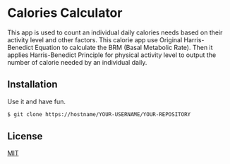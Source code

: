 # Calories Calculator

This app is used to count an individual daily calories needs based on their activity level and other factors. This calorie app use Original Harris-Benedict Equation to calculate the BRM (Basal Metabolic Rate). Then it applies Harris-Benedict Principle for physical activity level to output the number of calorie needed by an individual daily.

## Installation

Use it and have fun.

```bash
$ git clone https://hostname/YOUR-USERNAME/YOUR-REPOSITORY
```

## License

[MIT](https://choosealicense.com/licenses/mit/)
